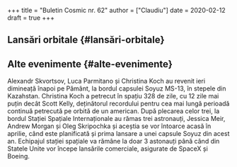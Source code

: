 +++
title = "Buletin Cosmic nr. 62"
author = ["Claudiu"]
date = 2020-02-12
draft = true
+++

## Lansări orbitale {#lansări-orbitale}


## Alte evenimente {#alte-evenimente}

Alexandr Skvortsov, Luca Parmitano și Christina Koch au revenit ieri dimineață înapoi pe Pământ, la bordul capsulei Soyuz MS-13, în stepele din Kazahstan. Christina Koch a petrecut în spațiu 328 de zile, cu 12 zile mai puțin decât Scott Kelly, deținătorul recordului pentru cea mai lungă perioadă continuă petrecută pe orbită de un american. După plecarea celor trei, la bordul Stației Spațiale Internaționale au rămas trei astronauți, Jessica Meir, Andrew Morgan și Oleg Skripochka și aceștia se vor întoarce acasă în aprilie, când este planificată și prima lansare a unei capsule Soyuz din acest an. Echipajul stației spațiale va rămâne la doar 3 astonauți până când din Statele Unite vor începe lansările comerciale, asigurate de SpaceX și Boeing.